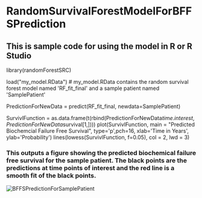# RandomSurvivalForestModelForBFFSPrediction
## This is sample code for using the model in R or R Studio
library(randomForestSRC)

load("my_model.RData") # my_model.RData contains the random survival forest model named 'RF_fit_final' and a sample patient named 'SamplePatient'

PredictionForNewData = predict(RF_fit_final, newdata=SamplePatient)

SurvivlFunction = as.data.frame(t(rbind(PredictionForNewData$time.interest,PredictionForNewData$survival[1,])))
plot(SurvivlFunction, main = "Predicted Biochemcial Failure Free Survival", type='p',pch=16, xlab='Time in Years', ylab='Probability')
lines(lowess(SurvivlFunction, f=0.05), col = 2, lwd = 3)

### This outputs a figure showing the predicted biochemical failure free survival for the sample patient. The black points are the predictions at time points of interest and the red line is a smooth fit of the black points.

![BFFSPredictionForSamplePatient](https://user-images.githubusercontent.com/56777354/157321898-93157176-feff-4df5-94a2-cd67f7769382.jpeg)
